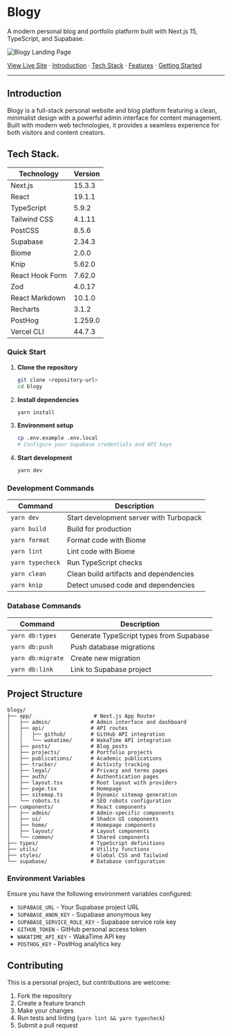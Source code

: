 # Blogy

A modern personal blog and portfolio platform built with Next.js 15, TypeScript, and Supabase.

![Blogy Landing Page](https://raw.githubusercontent.com/mehanisik/blogy/main/landing.png)

[View Live Site](https://mehanisik.com) · [Introduction](#introduction) · [Tech Stack](#tech-stack) · [Features](#features) · [Getting Started](#getting-started)

---

## Introduction

Blogy is a full-stack personal website and blog platform featuring a clean, minimalist design with a powerful admin interface for content management. Built with modern web technologies, it provides a seamless experience for both visitors and content creators.


## Tech Stack.

| Technology      | Version  |
|-----------------|----------|
| Next.js         | 15.3.3   |
| React           | 19.1.1   |
| TypeScript      | 5.9.2    |
| Tailwind CSS    | 4.1.11   |
| PostCSS         | 8.5.6    |
| Supabase        | 2.34.3   |
| Biome           | 2.0.0    |
| Knip            | 5.62.0   |
| React Hook Form | 7.62.0   |
| Zod             | 4.0.17   |
| React Markdown  | 10.1.0   |
| Recharts        | 3.1.2    |
| PostHog         | 1.259.0  |
| Vercel CLI      | 44.7.3   |


### Quick Start

1. **Clone the repository**
   ```bash
   git clone <repository-url>
   cd blogy
   ```

2. **Install dependencies**
   ```bash
   yarn install
   ```

3. **Environment setup**
   ```bash
   cp .env.example .env.local
   # Configure your Supabase credentials and API keys
   ```

4. **Start development**
   ```bash
   yarn dev
   ```

### Development Commands

| Command | Description |
|---------|-------------|
| `yarn dev` | Start development server with Turbopack |
| `yarn build` | Build for production |
| `yarn format` | Format code with Biome |
| `yarn lint` | Lint code with Biome |
| `yarn typecheck` | Run TypeScript checks |
| `yarn clean` | Clean build artifacts and dependencies |
| `yarn knip` | Detect unused code and dependencies |

### Database Commands

| Command | Description |
|---------|-------------|
| `yarn db:types` | Generate TypeScript types from Supabase |
| `yarn db:push` | Push database migrations |
| `yarn db:migrate` | Create new migration |
| `yarn db:link` | Link to Supabase project |

## Project Structure

```
blogy/
├── app/                    # Next.js App Router
│   ├── admin/             # Admin interface and dashboard
│   ├── api/               # API routes
│   │   ├── github/        # GitHub API integration
│   │   └── wakatime/      # WakaTime API integration
│   ├── posts/             # Blog posts
│   ├── projects/          # Portfolio projects
│   ├── publications/      # Academic publications
│   ├── tracker/           # Activity tracking
│   ├── legal/             # Privacy and terms pages
│   ├── auth/              # Authentication pages
│   ├── layout.tsx         # Root layout with providers
│   ├── page.tsx           # Homepage
│   ├── sitemap.ts         # Dynamic sitemap generation
│   └── robots.ts          # SEO robots configuration
├── components/            # React components
│   ├── admin/             # Admin-specific components
│   ├── ui/                # Shadcn UI components
│   ├── home/              # Homepage components
│   ├── layout/            # Layout components
│   └── common/            # Shared components
├── types/                 # TypeScript definitions
├── utils/                 # Utility functions
├── styles/                # Global CSS and Tailwind
└── supabase/              # Database configuration
```



### Environment Variables
Ensure you have the following environment variables configured:
- `SUPABASE_URL` - Your Supabase project URL
- `SUPABASE_ANON_KEY` - Supabase anonymous key
- `SUPABASE_SERVICE_ROLE_KEY` - Supabase service role key
- `GITHUB_TOKEN` - GitHub personal access token
- `WAKATIME_API_KEY` - WakaTime API key
- `POSTHOG_KEY` - PostHog analytics key

## Contributing

This is a personal project, but contributions are welcome:

1. Fork the repository
2. Create a feature branch
3. Make your changes
4. Run tests and linting (`yarn lint && yarn typecheck`)
5. Submit a pull request






